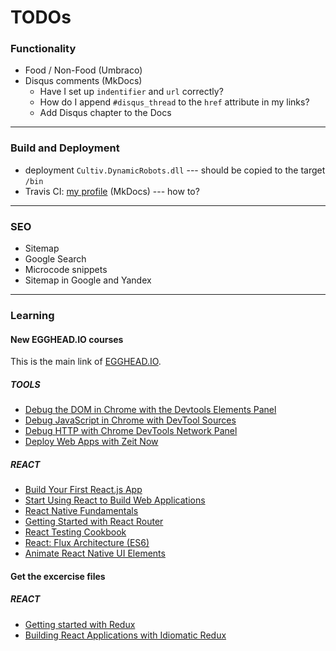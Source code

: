 # TODOs

### Functionality

* Food / Non-Food (Umbraco)
* Disqus comments (MkDocs)
    + Have I set up `indentifier` and `url` correctly?
    + How do I append `#disqus_thread` to the `href` attribute in my links?
    + Add Disqus chapter to the Docs

---

### Build and Deployment

* deployment `Cultiv.DynamicRobots.dll` --- should be copied to the target `/bin`
* Travis CI: [my profile](https://travis-ci.org/profile/madrus) (MkDocs) --- how to?

---

### SEO

* Sitemap
* Google Search
* Microcode snippets
* Sitemap in Google and Yandex

---

### Learning

#### New EGGHEAD.IO courses

This is the main link of [EGGHEAD.IO](https://egghead.io/courses).

##### TOOLS

* [Debug the DOM in Chrome with the Devtools Elements Panel](https://egghead.io/courses/using-chrome-developer-tools-elements)
* [Debug JavaScript in Chrome with DevTool Sources](https://egghead.io/courses/chrome-devtools-sources-panel)
* [Debug HTTP with Chrome DevTools Network Panel](https://egghead.io/courses/chrome-devtools-network-panel)
* [Deploy Web Apps with Zeit Now](https://egghead.io/courses/deploy-web-apps-with-zeit-now)

##### REACT

* [Build Your First React.js App](https://egghead.io/courses/build-your-first-react-js-application)
* [Start Using React to Build Web Applications](https://egghead.io/courses/react-fundamentals)
* [React Native Fundamentals](https://egghead.io/courses/react-native-fundamentals)
* [Getting Started with React Router](https://egghead.io/courses/getting-started-with-react-router)
* [React Testing Cookbook](https://egghead.io/courses/react-testing-cookbook)
* [React: Flux Architecture (ES6)](https://egghead.io/courses/react-flux-architecture-es6)
* [Animate React Native UI Elements](https://egghead.io/courses/animate-react-native-ui-elements)

#### Get the excercise files

##### REACT

* [Getting started with Redux](https://egghead.io/courses/getting-started-with-redux)
* [Building React Applications with Idiomatic Redux](https://egghead.io/courses/building-react-applications-with-idiomatic-redux)
